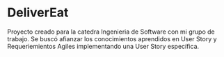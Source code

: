 # DeliverEat
Proyecto creado para la catedra Ingenieria de Software con mi grupo de trabajo. Se buscó afianzar los conocimientos aprendidos en User Story y Requeriemientos Agiles implementando una User Story específica.

